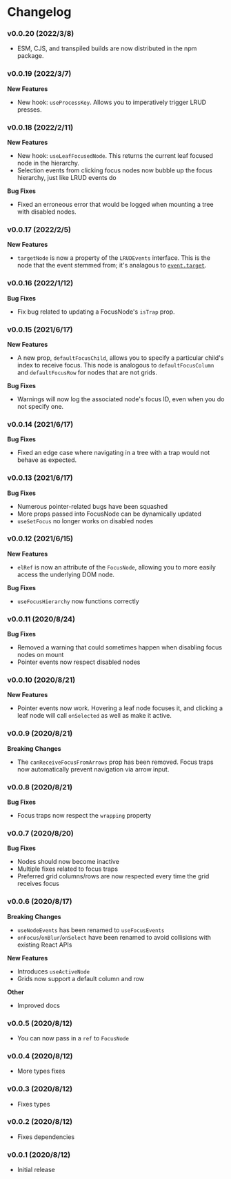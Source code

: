 # Changelog

### v0.0.20 (2022/3/8)

- ESM, CJS, and transpiled builds are now distributed in the npm package.

### v0.0.19 (2022/3/7)

**New Features**

- New hook: `useProcessKey`. Allows you to imperatively trigger LRUD presses.

### v0.0.18 (2022/2/11)

**New Features**

- New hook: `useLeafFocusedNode`. This returns the current leaf focused node in the hierarchy.
- Selection events from clicking focus nodes now bubble up the focus hierarchy, just like LRUD events do

**Bug Fixes**

- Fixed an erroneous error that would be logged when mounting a tree with disabled nodes.

### v0.0.17 (2022/2/5)

**New Features**

- `targetNode` is now a property of the `LRUDEvents` interface. This is the node that the event stemmed from; it's analagous to
  [`event.target`](https://developer.mozilla.org/en-US/docs/Web/API/Event/target).

### v0.0.16 (2022/1/12)

**Bug Fixes**

- Fix bug related to updating a FocusNode's `isTrap` prop.

### v0.0.15 (2021/6/17)

**New Features**

- A new prop, `defaultFocusChild`, allows you to specify a particular child's index to receive
  focus. This node is analogous to `defaultFocusColumn` and `defaultFocusRow` for nodes that are
  not grids.

**Bug Fixes**

- Warnings will now log the associated node's focus ID, even when you do not specify one.

### v0.0.14 (2021/6/17)

**Bug Fixes**

- Fixed an edge case where navigating in a tree with a trap would not behave
  as expected.

### v0.0.13 (2021/6/17)

**Bug Fixes**

- Numerous pointer-related bugs have been squashed
- More props passed into FocusNode can be dynamically updated
- `useSetFocus` no longer works on disabled nodes

### v0.0.12 (2021/6/15)

**New Features**

- `elRef` is now an attribute of the `FocusNode`, allowing you to more easily
  access the underlying DOM node.

**Bug Fixes**

- `useFocusHierarchy` now functions correctly

### v0.0.11 (2020/8/24)

**Bug Fixes**

- Removed a warning that could sometimes happen when disabling focus nodes on mount
- Pointer events now respect disabled nodes

### v0.0.10 (2020/8/21)

**New Features**

- Pointer events now work. Hovering a leaf node focuses it, and clicking a leaf node
  will call `onSelected` as well as make it active.

### v0.0.9 (2020/8/21)

**Breaking Changes**

- The `canReceiveFocusFromArrows` prop has been removed. Focus traps now automatically prevent
  navigation via arrow input.

### v0.0.8 (2020/8/21)

**Bug Fixes**

- Focus traps now respect the `wrapping` property

### v0.0.7 (2020/8/20)

**Bug Fixes**

- Nodes should now become inactive
- Multiple fixes related to focus traps
- Preferred grid columns/rows are now respected every time the grid receives focus

### v0.0.6 (2020/8/17)

**Breaking Changes**

- `useNodeEvents` has been renamed to `useFocusEvents`
- `onFocus`/`onBlur`/`onSelect` have been renamed to avoid collisions with existing React APIs

**New Features**

- Introduces `useActiveNode`
- Grids now support a default column and row

**Other**

- Improved docs

### v0.0.5 (2020/8/12)

- You can now pass in a `ref` to `FocusNode`

### v0.0.4 (2020/8/12)

- More types fixes

### v0.0.3 (2020/8/12)

- Fixes types

### v0.0.2 (2020/8/12)

- Fixes dependencies

### v0.0.1 (2020/8/12)

- Initial release
